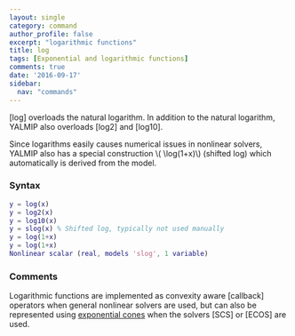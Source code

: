 ```yaml
---
layout: single
category: command
author_profile: false
excerpt: "logarithmic functions"
title: log
tags: [Exponential and logarithmic functions]
comments: true
date: '2016-09-17'
sidebar:
  nav: "commands"
---
```


[log] overloads the natural logarithm. In addition to the natural logarithm, YALMIP also overloads [log2] and [log10].

Since logarithms easily causes numerical issues in nonlinear solvers, YALMIP also has a  special construction \\( \log(1+x)\\) (shifted log) which automatically is derived from the model. 

### Syntax

````matlab
y = log(x)
y = log2(x)
y = log10(x)
y = slog(x) % Shifted log, typically not used manually
y = log(1+x)
y = log(1+x)
Nonlinear scalar (real, models 'slog', 1 variable)
````

### Comments

Logarithmic functions are implemented as convexity aware [callback] operators when general nonlinear solvers are used, but can also be represented using [exponential cones](/tutorial/exponentialconeprogramming) when the solvers [SCS] or [ECOS] are used.

